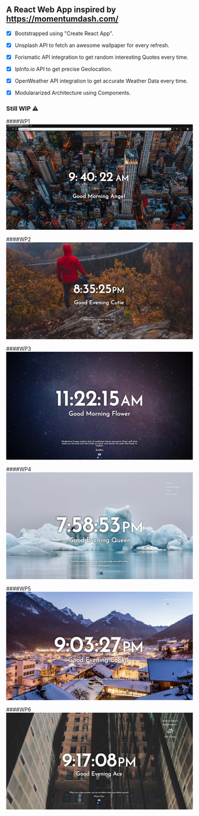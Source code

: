 ## A React Web App inspired by https://momentumdash.com/

- [x] Bootstrapped using "Create React App".
- [x] Unsplash API to fetch an awesome wallpaper for every refresh.
- [x] Forismatic API integration to get random interesting Quotes every time.
- [x] IpInfo.io API to get precise Geolocation.
- [x] OpenWeather API integration to get accurate Weather Data every time.
- [x] Modulararized Architecture using Components.


### Still WIP ⚠️

####WP1
![alt text](https://raw.githubusercontent.com/vale-c/momentum/master/JPEG/screenshot-1.jpg)

####WP2
![alt text](https://raw.githubusercontent.com/vale-c/momentum/master/JPEG/screenshot-2.jpg)

####WP3
![alt text](https://raw.githubusercontent.com/vale-c/momentum/master/JPEG/screenshot-3.jpg)

####WP4
![alt text](https://raw.githubusercontent.com/vale-c/momentum/master/JPEG/screenshot-4.jpg)

####WP5
![alt text](https://raw.githubusercontent.com/vale-c/momentum/master/JPEG/screenshot-5.jpg)

####WP6
![alt text](https://raw.githubusercontent.com/vale-c/momentum/master/JPEG/screenshot-6.jpg)

